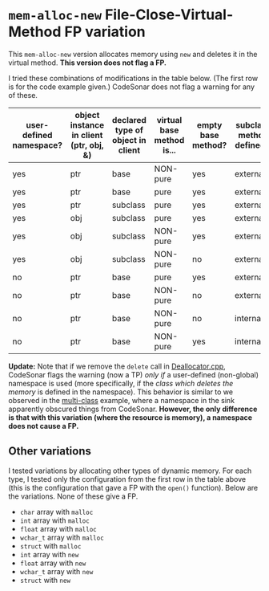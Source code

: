# `mem-alloc-new` File-Close-Virtual-Method FP variation

This `mem-alloc-new` version allocates memory using `new` and deletes it in the virtual method. **This version does not flag a FP.**

I tried these combinations of modifications in the table below. (The first row is for the code example given.) CodeSonar does not flag a warning for any of these.

user-defined namespace? | object instance in client (ptr, obj, &) | declared type of object in client | virtual base method is... | empty base method? | subclass method defined...
--- | --- | --- | --- | --- | ---
yes | ptr | base | NON-pure | yes | externally
yes | ptr | base | pure | yes | externally
yes | ptr | subclass | pure | yes | externally
yes | obj | subclass | pure | yes | externally
yes | obj | subclass | NON-pure | yes | externally
yes | obj | subclass | NON-pure | no | externally
no | ptr | base | pure | yes | externally
no | ptr | base | NON-pure | no | externally
no | ptr | base | NON-pure | no | internally
no | ptr | base | NON-pure | yes | internally

**Update:** Note that if we remove the `delete` call in [Deallocator.cpp](./Deallocator.cpp), CodeSonar flags the warning (now a TP) *only if* a user-defined (non-global) namespace is used (more specifically, if the *class which deletes the memory* is defined in the namespace). This behavior is similar to we observed in the [multi-class](../multi-class) example, where a namespace in the sink apparently obscured things from CodeSonar. **However, the only difference is that with this variation (where the resource is memory), a namespace does not cause a FP.**

## Other variations

I tested variations by allocating other types of dynamic memory. For each type, I tested only the configuration from the first row in the table above (this is the configuration that gave a FP with the `open()` function). Below are the variations. None of these give a FP.

* `char` array with `malloc`
* `int` array with `malloc`
* `float` array with `malloc`
* `wchar_t` array with `malloc`
* `struct` with `malloc`
* `int` array with `new`
* `float` array with `new`
* `wchar_t` array with `new`
* `struct` with `new`
